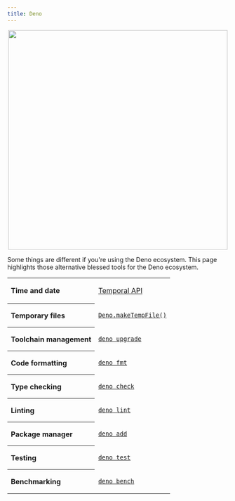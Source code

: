 ```yaml
---
title: Deno
---
```


<p align=center>
  <img width=500 src="./media/deno-logo.png">
</p>

Some things are different if you're using the Deno ecosystem. This page highlights those alternative blessed tools for the Deno ecosystem.

<table style="table-layout: fixed; width: 100%;">
<tr><th align=left>Time and date<td>

[Temporal API](https://deno.com/blog/v1.40)

<tr><th align=left>Temporary files<td>

[`Deno.makeTempFile()`](https://docs.deno.com/examples/temporary_files/)

<tr><th align=left>Toolchain management<td>

[`deno upgrade`](https://docs.deno.com/runtime/reference/cli/upgrade/)

<tr><th align=left>Code formatting<td>

[`deno fmt`](https://docs.deno.com/runtime/fundamentals/linting_and_formatting/)

<tr><th align=left>Type checking<td>

[`deno check`](https://docs.deno.com/runtime/reference/cli/check/)

<tr><th align=left>Linting<td>

[`deno lint`](https://docs.deno.com/runtime/fundamentals/linting_and_formatting/)

<tr><th align=left>Package manager<td>

[`deno add`](https://deno.com/blog/your-new-js-package-manager)

<tr><th align=left>Testing<td>

[`deno test`](https://docs.deno.com/runtime/fundamentals/testing/)

<tr><th align=left>Benchmarking<td>

[`deno bench`](https://docs.deno.com/runtime/reference/cli/bench/)

</table>
